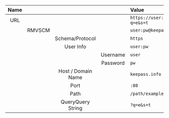 
| Name |        |                    |          | Value                                                      |
| :--: | :----: | :----------------: | :------: | :--------------------------------------------------------- |
| URL  |        |                    |          | `https://user:pw@keepass.info:80/path/example.php?q=e&s=t` |
|      | RMVSCM |                    |          | `user:pw@keepass.info:80/path/example.php?q=e&s=t`         |
|      |        |  Schema/Protocol   |          | `https`                                                    |
|      |        |     User Info      |          | `user:pw`                                                  |
|      |        |                    | Username | `user`                                                     |
|      |        |                    | Password | `pw`                                                       |
|      |        | Host / Domain Name |          | `keepass.info`                                             |
|      |        |        Port        |          | `:80`                                                      |
|      |        |        Path        |          | `/path/example.php`                                        |
|      |        | QueryQuery String  |          | `?q=e&s=t`                                                 |